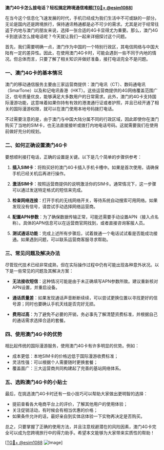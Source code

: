 **澳门4G卡怎么接电话？轻松搞定跨境通信难题[[TG💪+ @esim1088](https://t.me/s/esim1088)]**

在当今这个信息化飞速发展的时代，手机已经成为我们生活中不可或缺的一部分。无论是国内还是跨境旅行，保持通讯畅通都是必不可少的需求。尤其是对于经常往返于内地与澳门的朋友来说，选择一张合适的4G卡显得尤为重要。那么，澳门4G卡到底该怎么接电话呢？今天就让我们一起来详细探讨这个问题。

首先，我们需要明确一点，澳门作为中国的一个特别行政区，其电信网络与中国大陆有一定的差异性。因此，在使用澳门4G卡时，可能会遇到一些不同于内地的情况。但总体而言，只要了解了相关知识并做好准备，接打电话完全不是问题。

### **一、澳门4G卡的基本情况**
澳门的移动通信服务主要由三家运营商提供：澳门电讯（CT）、数码通电讯（SmarTone）以及和记电讯香港（HKT）。这些运营商提供的4G网络覆盖范围广泛，信号质量优良，能够满足大多数用户的日常需求。此外，澳门的4G卡支持国际漫游功能，这意味着如果你持有有效的港澳通行证或者护照，并且已经开通了相关的国际漫游权限，就可以在澳门使用本地号码拨打电话。

不过需要注意的是，由于澳门与中国大陆分属不同的行政区域，因此即使你在澳门购买了当地的SIM卡，也无法直接接听或拨打内地电话号码。这就需要我们在使用前做好充分的规划。

### **二、如何正确设置澳门4G卡**
要想顺利接打电话，正确的设置是关键。以下是几个简单的步骤供参考：

1. **插入SIM卡**：将购买好的澳门4G卡插入手机卡槽中。如果是首次使用，请确保手机已经关机后再进行操作。
   
2. **激活SIM卡**：按照运营商提供的说明激活你的SIM卡。通常情况下，这一步骤可以通过发送特定格式的短信来完成。

3. **检查网络连接**：打开手机的无线网络开关，等待系统自动搜索可用网络。如果发现没有信号，请尝试手动选择网络运营商。

4. **配置APN参数**：为了确保数据传输正常，可能还需要手动设置APN（接入点名称）。具体的APN信息可以在运营商官网找到，或者直接咨询客服人员。

5. **测试通话功能**：完成上述所有步骤后，试着拨通一个电话试试看是否能成功接通。如果遇到问题，可以联系运营商客服寻求帮助。

### **三、常见问题及解决办法**
尽管现代技术已经非常成熟，但在实际操作过程中仍有可能出现各种意外状况。以下是一些常见的问题及其解决方案：

- **无法接收短信**：这种情况可能是由于未正确填写APN参数所致。建议重新核对APN设置，并重启设备。
  
- **通话质量差**：如果发现通话声音断断续续，可以尝试更换位置以寻找更好的信号源；同时也要确认手机天线是否完好无损。

- **费用过高**：为了避免不必要的开销，务必事先了解清楚资费标准，并根据自己的通话需求选择合适的套餐。

### **四、使用澳门4G卡的优势**
相比起传统的国际漫游服务，使用澳门4G卡有许多明显的优势。例如：
- 成本更低：本地SIM卡的价格远低于国际漫游收费标准；
- 灵活性强：可以根据个人需要随时更换套餐；
- 覆盖面广：三大运营商共同构建起了完善的基站网络体系。

### **五、选购澳门4G卡的小贴士**
最后，在挑选澳门4G卡时还有一些小技巧可以帮助大家做出更明智的选择：
- 提前查看各大电商平台上的评价，了解其他用户的使用体验；
- 关注促销活动，有时候会有相当优惠的价格；
- 如果条件允许的话，最好亲自到实体店体验一下实物再决定是否购买。

总之，只要掌握了正确的使用方法，并且注意规避潜在的风险因素，澳门4G卡完全可以成为您跨境旅行中的得力助手。希望本文能够为大家带来实质性的帮助！

[[TG💪+ @esim1088](https://t.me/s/esim1088) ![Image](https://i.postimg.cc/4NQfJmqS/Snipaste-2025-05-13-00-14-12.png)]